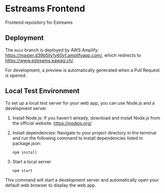 # Estreams Frontend

Frontend repository for Estreams

## Deployment

The `main` branch is deployed by AWS Amplify: https://master.d39b5lly1v60vf.amplifyapp.com/, which redirects to https://www.estreams.eawag.ch/.

For development, a preview is automatically generated when a Pull Request is opened.

## Local Test Environment

To set up a local test server for your web app, you can use Node.js and a development server.

1. Install Node.js: If you haven't already, download and install Node.js from the official website: https://nodejs.org/

2. Install dependencies: Navigate to your project directory in the terminal and run the following command to install dependencies listed in package.json:

    ```console
    npm install
    ```

3. Start a local server

    ```console
    npm start
    ```

This command will start a development server and automatically open your default web browser to display the web app.